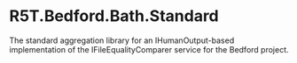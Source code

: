 # R5T.Bedford.Bath.Standard
The standard aggregation library for an IHumanOutput-based implementation of the IFileEqualityComparer service for the Bedford project.

